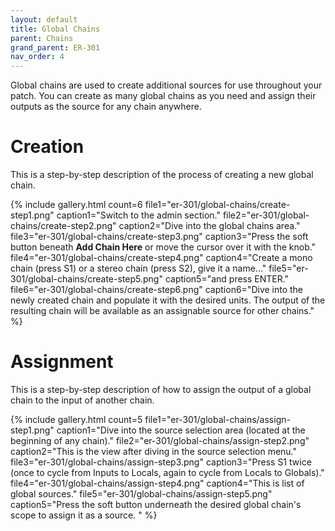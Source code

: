 ```yaml
---
layout: default
title: Global Chains
parent: Chains
grand_parent: ER-301
nav_order: 4
---
```


Global chains are used to create additional sources for use throughout your patch.  You can create as many global chains as you need and assign their outputs as the source for any chain anywhere.

# Creation

This is a step-by-step description of the process of creating a new global chain.

{% include gallery.html
count=6
file1="er-301/global-chains/create-step1.png"
caption1="Switch to the admin section."
file2="er-301/global-chains/create-step2.png"
caption2="Dive into the global chains area."
file3="er-301/global-chains/create-step3.png"
caption3="Press the soft button beneath **Add Chain Here** or move the cursor over it with the knob."
file4="er-301/global-chains/create-step4.png"
caption4="Create a mono chain (press S1) or a stereo chain (press S2), give it a name..."
file5="er-301/global-chains/create-step5.png"
caption5="and press ENTER."
file6="er-301/global-chains/create-step6.png"
caption6="Dive into the newly created chain and populate it with the desired units.  The output of the resulting chain will be available as an assignable source for other chains."
%}

# Assignment

This is a step-by-step description of how to assign the output of a global chain to the input of another chain.

{% include gallery.html
count=5
file1="er-301/global-chains/assign-step1.png"
caption1="Dive  into the source selection area (located at the beginning of any chain)."
file2="er-301/global-chains/assign-step2.png"
caption2="This is the view after diving in the source selection menu."
file3="er-301/global-chains/assign-step3.png"
caption3="Press S1 twice (once to cycle from Inputs to Locals, again to cycle from Locals to Globals)."
file4="er-301/global-chains/assign-step4.png"
caption4="This is list of global sources."
file5="er-301/global-chains/assign-step5.png"
caption5="Press the soft button underneath the desired global chain's scope to assign it as a source. "
%}

